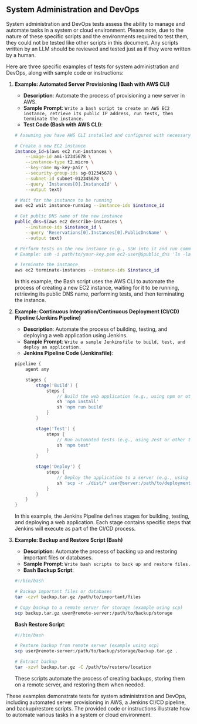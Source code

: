 ## System Administration and DevOps
System administration and DevOps tests assess the ability to manage and automate tasks in a system or cloud environment. Please note, due to the nature of these specific scripts and the environments required to test them, they could not be tested like other scripts in this document. Any scripts written by an LLM should be reviewed and tested just as if they were written by a human.

Here are three specific examples of tests for system administration and DevOps, along with sample code or instructions:

1. **Example: Automated Server Provisioning (Bash with AWS CLI)**

   - **Description**: Automate the process of provisioning a new server in AWS.
   - **Sample Prompt**: ```Write a bash script to create an AWS EC2 instance, retrieve its public IP address, run tests, then terminate the instance.```
   - **Test Code (Bash with AWS CLI)**:

   ```bash
   # Assuming you have AWS CLI installed and configured with necessary permissions

   # Create a new EC2 instance
   instance_id=$(aws ec2 run-instances \
       --image-id ami-12345678 \
       --instance-type t2.micro \
       --key-name my-key-pair \
       --security-group-ids sg-012345678 \
       --subnet-id subnet-012345678 \
       --query 'Instances[0].InstanceId' \
       --output text)

   # Wait for the instance to be running
   aws ec2 wait instance-running --instance-ids $instance_id

   # Get public DNS name of the new instance
   public_dns=$(aws ec2 describe-instances \
       --instance-ids $instance_id \
       --query 'Reservations[0].Instances[0].PublicDnsName' \
       --output text)

   # Perform tests on the new instance (e.g., SSH into it and run commands)
   # Example: ssh -i path/to/your-key.pem ec2-user@$public_dns 'ls -la'

   # Terminate the instance
   aws ec2 terminate-instances --instance-ids $instance_id
   ```

   In this example, the Bash script uses the AWS CLI to automate the process of creating a new EC2 instance, waiting for it to be running, retrieving its public DNS name, performing tests, and then terminating the instance.

2. **Example: Continuous Integration/Continuous Deployment (CI/CD) Pipeline (Jenkins Pipeline)**

   - **Description**: Automate the process of building, testing, and deploying a web application using Jenkins.
   - **Sample Prompt**: ```Write a sample Jenkinsfile to build, test, and deploy an application.```
   - **Jenkins Pipeline Code (Jenkinsfile)**:

   ```groovy
   pipeline {
       agent any

       stages {
           stage('Build') {
               steps {
                   // Build the web application (e.g., using npm or other build tools)
                   sh 'npm install'
                   sh 'npm run build'
               }
           }

           stage('Test') {
               steps {
                   // Run automated tests (e.g., using Jest or other testing frameworks)
                   sh 'npm test'
               }
           }

           stage('Deploy') {
               steps {
                   // Deploy the application to a server (e.g., using SSH or other deployment methods)
                   sh 'scp -r ./dist/* user@server:/path/to/deployment/'
               }
           }
       }
   }
   ```

   In this example, the Jenkins Pipeline defines stages for building, testing, and deploying a web application. Each stage contains specific steps that Jenkins will execute as part of the CI/CD process.

3. **Example: Backup and Restore Script (Bash)**

   - **Description**: Automate the process of backing up and restoring important files or databases.
   - **Sample Prompt**: ```Write bash scripts to back up and restore files.```
   - **Bash Backup Script**:

   ```bash
   #!/bin/bash

   # Backup important files or databases
   tar -czvf backup.tar.gz /path/to/important/files

   # Copy backup to a remote server for storage (example using scp)
   scp backup.tar.gz user@remote-server:/path/to/backup/storage
   ```

   **Bash Restore Script**:

   ```bash
   #!/bin/bash

   # Restore backup from remote server (example using scp)
   scp user@remote-server:/path/to/backup/storage/backup.tar.gz .

   # Extract backup
   tar -xzvf backup.tar.gz -C /path/to/restore/location
   ```

   These scripts automate the process of creating backups, storing them on a remote server, and restoring them when needed.

These examples demonstrate tests for system administration and DevOps, including automated server provisioning in AWS, a Jenkins CI/CD pipeline, and backup/restore scripts. The provided code or instructions illustrate how to automate various tasks in a system or cloud environment.
